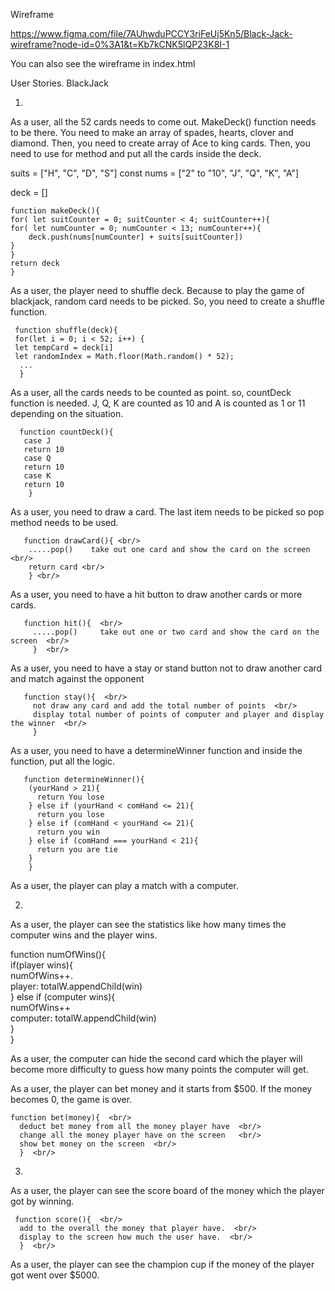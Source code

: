 Wireframe

 https://www.figma.com/file/7AUhwduPCCY3riFeUj5Kn5/Black-Jack-wireframe?node-id=0%3A1&t=Kb7kCNK5lQP23K8I-1

 You can also see the wireframe in index.html

User Stories. BlackJack

1.
As a user, all the 52 cards needs to come out. MakeDeck() function needs to be there. You need to make an array of spades, hearts, clover and diamond. Then, you need to create array of Ace to king cards. Then, you need to use for method and put all the cards inside the deck. 

suits = ["H", "C", "D", "S"]
const nums = ["2" to "10", "J", "Q", "K", "A"]

 deck = []

    function makeDeck(){
    for( let suitCounter = 0; suitCounter < 4; suitCounter++){
    for( let numCounter = 0; numCounter < 13; numCounter++){
        deck.push(nums[numCounter] + suits[suitCounter])
    } 
    } 
    return deck
    } 

As a user, the player need to shuffle deck. Because to play the game of blackjack, random card needs to be picked. So, you need to create a shuffle function. 

     function shuffle(deck){
     for(let i = 0; i < 52; i++) {
     let tempCard = deck[i]
     let randomIndex = Math.floor(Math.random() * 52);
      ...
      }

As a user, all the cards needs to be counted as point. so, countDeck function is needed. J, Q, K are counted as 10 and A is counted as 1 or 11 depending on the situation. 

      function countDeck(){
       case J
       return 10
       case Q
       return 10
       case K
       return 10
        }

As a user, you need to draw a card. The last item needs to be picked so pop method needs to be used. 

       function drawCard(){ <br/>
        .....pop()    take out one card and show the card on the screen <br/>
        return card <br/>
        } <br/>

As a user, you need to have a hit button to draw another cards or more cards. 

       function hit(){  <br/>
         .....pop()     take out one or two card and show the card on the screen  <br/>
         }  <br/>

As a user, you need to have a stay or stand button not to draw another card and match against the opponent

       function stay(){  <br/>
         not draw any card and add the total number of points  <br/>
         display total number of points of computer and player and display the winner  <br/>
         }

As a user, you need to have a determineWinner function and inside the function, put all the logic.

       function determineWinner(){
        (yourHand > 21){
          return You lose
        } else if (yourHand < comHand <= 21){
          return you lose
        } else if (comHand < yourHand <= 21){
          return you win
        } else if (comHand === yourHand < 21){
          return you are tie
        }
        }

As a user, the player can play a match with a computer.



2. 

As a user, the player can see the statistics like how many times the computer wins and the player wins.

   function numOfWins(){  <br/>
    if(player wins){  <br/>
        numOfWins++.   <br/>
     player: totalW.appendChild(win)  <br/>
    } else if (computer wins){  <br/>
        numOfWins++  <br/>
     computer: totalW.appendChild(win)  <br/>
     }  <br/>
    }  <br/>

As a user, the computer can hide the second card which the player will become more difficulty to guess how many points the computer will get. 

As a user, the player can bet money and it starts from $500. If the money becomes 0, the game is over. 

    function bet(money){  <br/>
      deduct bet money from all the money player have  <br/>
      change all the money player have on the screen   <br/>
      show bet money on the screen  <br/>
      }  <br/>

3.

As a user, the player can see the score board of the money which the player got by winning. 

     function score(){  <br/>
      add to the overall the money that player have.  <br/>
      display to the screen how much the user have.  <br/>
      }  <br/>

As a user, the player can see the champion cup if the money of the player got went over $5000. 
